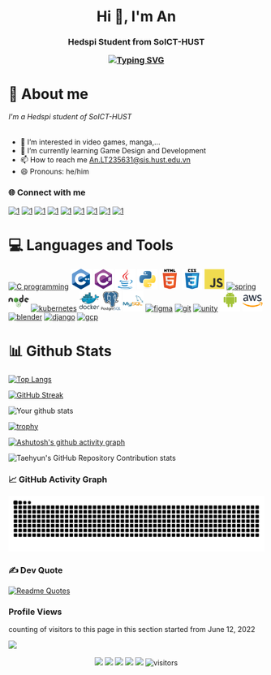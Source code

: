 
<h1 align="center">Hi 👋, I'm An</h1>

<h3 align="center"> Hedspi Student from SoICT-HUST

[![Typing SVG](https://readme-typing-svg.herokuapp.com?color=%2336BCF7&center=true&vCenter=true&width=600&lines=Hi+there+👋,+I+am+Le+Thanh+An;+Welcome+to+My+Github+Profile!;Over+4+years+of+programming+experience;Always+learning+new+things+;Machine+learning+enthusiast+;Kaggle+community+member)](https://git.io/typing-svg)

# 💫 About me

###### I'm a Hedspi student of SoICT-HUST

- 👀 I’m interested in video games, manga,...
- 🌱 I’m currently learning Game Design and Development
- 📫 How to reach me <An.LT235631@sis.hust.edu.vn>
- 😄 Pronouns: he/him

### 🌐 Connect with me

<p align="left">
<a href="https://twitter.com/1" target="blank"> <img align="center" src="https://raw.githubusercontent.com/rahuldkjain/github-profile-readme-generator/master/src/images/icons/Social/twitter.svg" alt="1" height="30" width="40" /></a>
<a href="https://linkedin.com/in/1" target="blank"> <img align="center" src="https://raw.githubusercontent.com/rahuldkjain/github-profile-readme-generator/master/src/images/icons/Social/linked-in-alt.svg" alt="1" height="30" width="40" /></a>
<a href="https://stackoverflow.com/users/1" target="blank"> <img align="center" src="https://raw.githubusercontent.com/rahuldkjain/github-profile-readme-generator/master/src/images/icons/Social/stack-overflow.svg" alt="1" height="30" width="40" /></a>
<a href="https://codesandbox.com/1" target="blank"><img align="center" src="https://raw.githubusercontent.com/rahuldkjain/github-profile-readme-generator/master/src/images/icons/Social/codesandbox.svg" alt="1" height="30" width="40" /></a>
<a href="https://fb.com/1" target="blank"> <img align="center" src="https://raw.githubusercontent.com/rahuldkjain/github-profile-readme-generator/master/src/images/icons/Social/facebook.svg" alt="1" height="30" width="40" /></a>
<a href="https://instagram.com/1" target="blank"> <img align="center" src="https://raw.githubusercontent.com/rahuldkjain/github-profile-readme-generator/master/src/images/icons/Social/instagram.svg" alt="1" height="30" width="40" /></a>
<a href="https://codeforces.com/profile/1" target="blank"><img align="center" src="https://raw.githubusercontent.com/rahuldkjain/github-profile-readme-generator/master/src/images/icons/Social/codeforces.svg" alt="1" height="30" width="40" /></a>
<a href="https://discord.gg/1" target="blank"><img align="center" src="https://raw.githubusercontent.com/rahuldkjain/github-profile-readme-generator/master/src/images/icons/Social/discord.svg" alt="1" height="30" width="40" /></a>
<a href="/1" target="blank"><img align="center" src="https://raw.githubusercontent.com/rahuldkjain/github-profile-readme-generator/master/src/images/icons/Social/rss.svg" alt="1" height="30" width="40" /></a>
</p>

# 💻 Languages and Tools
<p align="left">
<a href="https://icons8.com/icon/shQTXiDQiQVR/c-programming" target="_blank" rel="noreferrer"><img src="https://img.icons8.com/color/50/000000/c-programming.png" alt="C programming" width="45" height="45"/></a>
<a href="https://www.w3schools.com/cpp/" target="_blank" rel="noreferrer"><img src="https://raw.githubusercontent.com/devicons/devicon/master/icons/cplusplus/cplusplus-original.svg" alt="cplusplus" width="40" height="40"/></a>
<a href="https://www.w3schools.com/cs/" target="_blank" rel="noreferrer"> <img src="https://raw.githubusercontent.com/devicons/devicon/master/icons/csharp/csharp-original.svg" alt="csharp" width="40" height="40"/></a>
<a href="https://www.java.com" target="_blank" rel="noreferrer"><img src="https://raw.githubusercontent.com/devicons/devicon/master/icons/java/java-original.svg" alt="java" width="40" height="40"/></a>
<a href="https://www.python.org" target="_blank" rel="noreferrer"><img src="https://raw.githubusercontent.com/devicons/devicon/master/icons/python/python-original.svg" alt="python" width="40" height="40"/></a>
<a href="https://www.w3.org/html/" target="_blank" rel="noreferrer"><img src="https://raw.githubusercontent.com/devicons/devicon/master/icons/html5/html5-original-wordmark.svg" alt="html5" width="40" height="40"/></a>
<a href="https://www.w3schools.com/css/" target="_blank" rel="noreferrer"><img src="https://raw.githubusercontent.com/devicons/devicon/master/icons/css3/css3-original-wordmark.svg" alt="css3" width="40" height="40"/></a>
<a href="https://developer.mozilla.org/en-US/docs/Web/JavaScript" target="_blank" rel="noreferrer"><img src="https://raw.githubusercontent.com/devicons/devicon/master/icons/javascript/javascript-original.svg" alt="javascript" width="40" height="40"/></a>
<a href="https://spring.io/" target="_blank" rel="noreferrer"><img src="https://www.vectorlogo.zone/logos/springio/springio-icon.svg" alt="spring" width="40" height="40"/></a>
<a href="https://nodejs.org" target="_blank" rel="noreferrer"><img src="https://raw.githubusercontent.com/devicons/devicon/master/icons/nodejs/nodejs-original-wordmark.svg" alt="nodejs" width="40" height="40"/></a>
<a href="https://kubernetes.io" target="_blank" rel="noreferrer"><img src="https://www.vectorlogo.zone/logos/kubernetes/kubernetes-icon.svg" alt="kubernetes" width="40" height="40"/></a>
<a href="https://www.docker.com/" target="_blank" rel="noreferrer"><img src="https://raw.githubusercontent.com/devicons/devicon/master/icons/docker/docker-original-wordmark.svg" alt="docker" width="40" height="40"/></a>
<a href="https://www.postgresql.org" target="_blank" rel="noreferrer"><img src="https://raw.githubusercontent.com/devicons/devicon/master/icons/postgresql/postgresql-original-wordmark.svg" alt="postgresql" width="40" height="40"/></a>
<a href="https://www.mysql.com/" target="_blank" rel="noreferrer"><img src="https://raw.githubusercontent.com/devicons/devicon/master/icons/mysql/mysql-original-wordmark.svg" alt="mysql" width="40" height="40"/></a>
<a href="https://www.figma.com/" target="_blank" rel="noreferrer"><img src="https://www.vectorlogo.zone/logos/figma/figma-icon.svg" alt="figma" width="40" height="40"/></a>
<a href="https://git-scm.com/" target="_blank" rel="noreferrer"><img src="https://www.vectorlogo.zone/logos/git-scm/git-scm-icon.svg" alt="git" width="40" height="40"/></a>
<a href="https://unity.com/" target="_blank" rel="noreferrer"><img src="https://www.vectorlogo.zone/logos/unity3d/unity3d-icon.svg" alt="unity" width="40" height="40"/></a>
<a href="https://developer.android.com" target="_blank" rel="noreferrer"><img src="https://raw.githubusercontent.com/devicons/devicon/master/icons/android/android-original-wordmark.svg" alt="android" width="40" height="40"/></a>
<a href="https://aws.amazon.com" target="_blank" rel="noreferrer"><img src="https://raw.githubusercontent.com/devicons/devicon/master/icons/amazonwebservices/amazonwebservices-original-wordmark.svg" alt="aws" width="40" height="40"/></a>
<a href="https://www.blender.org/" target="_blank" rel="noreferrer"> <img src="https://download.blender.org/branding/community/blender_community_badge_white.svg" alt="blender" width="40" height="40"/></a> 
<a href="https://www.djangoproject.com/" target="_blank" rel="noreferrer"> <img src="https://cdn.worldvectorlogo.com/logos/django.svg" alt="django" width="40" height="40"/></a> 
<a href="https://cloud.google.com" target="_blank" rel="noreferrer"> <img src="https://www.vectorlogo.zone/logos/google_cloud/google_cloud-icon.svg" alt="gcp" width="40" height="40"/></a> 

<!---
lethanhan01/lethanhan01 is a ✨ special ✨ repository because its `README.md` (this file) appears on your GitHub profile.
You can click the Preview link to take a look at your changes.
--->
# 📊 Github Stats

 [![Top Langs](https://github-readme-stats.vercel.app/api/top-langs/?username=lethanhan01&layout=donut&theme=tokyonight)](https://github.com/anuraghazra/github-readme-stats)

 [![GitHub Streak](https://streak-stats.demolab.com/?user=lethanhan01&theme=tokyonight)](https://git.io/streak-stats)

 ![Your github stats](https://github-readme-stats.vercel.app/api?username=lethanhan01&show_icons=true&theme=tokyonight)

 [![trophy](https://github-profile-trophy.vercel.app/?username=lethanhan01&theme=tokyonight)](https://github.com/ryo-ma/github-profile-trophy)

 [![Ashutosh's github activity graph](https://github-readme-activity-graph.vercel.app/graph?username=lethanhan01&theme=tokyo-night)](https://github.com/ashutosh00710/github-readme-activity-graph)

 ![Taehyun's GitHub Repository Contribution stats](https://github-contributor-stats.vercel.app/api?username=lethanhan01&theme=tokyonight&combine_all_yearly_contributions=true)

### 📈 GitHub Activity Graph
<!-- dark snake -->
![BEPb's github activity graph](https://raw.githubusercontent.com/BEPb/BEPb/output/github-contribution-grid-snake-dark.svg)

<!--   profile-green-animate -->

<!--   grid-snake ![](https://github.com/BEPb/BEPb/blob/output/github-contribution-grid-snake.svg) -->

<!--   skyline 
<a href="https://skyline.github.com/BEPb/2022"><img src="./assets/2022.gif" alt="" width="auto" height="auto" /></a>
-->

<!--  TOP codersrank для обновления картинки нужно обновить профиль на странице https://profile.codersrank.io/user/bepb-->


<!--  2d history skills для обновления картинки нужно обновить профиль на странице https://profile.codersrank.io/user/bepb-->


### ✍️ Dev Quote

 [![Readme Quotes](https://quotes-github-readme.vercel.app/api?type=horizontal&theme=dark)](https://github.com/piyushsuthar/github-readme-quotes)

### Profile Views

counting of visitors to this page in this section started from June 12, 2022

![](https://count.getloli.com/get/@BEPb.github.readme)
</br>

<p align="center">
    <a href="https://github.com/BEPb/BEPb"><img src="https://img.shields.io/badge/status-updating-brightgreen.svg"></a>
    <a href="https://github.com/python/cpython"><img src="https://img.shields.io/badge/Python-3.12-FF1493.svg"></a>
    <a href="https://github.com/BEPb/BEPb/graphs/contributors"><img src="https://img.shields.io/github/contributors/BEPb/BEPb?color=blue"></a>
    <a href="https://github.com/BEPb/BEPb/stargazers"><img src="https://img.shields.io/github/stars/BEPb/BEPb.svg?logo=github"></a>
    <a href="https://github.com/BEPb/BEPb/network/members"><img src="https://img.shields.io/github/forks/BEPb/BEPb.svg?color=blue&logo=github"></a>
    <img src="https://visitor-badge.laobi.icu/badge?page_id=BEPb.BEPb" alt="visitors"/>
</p>
